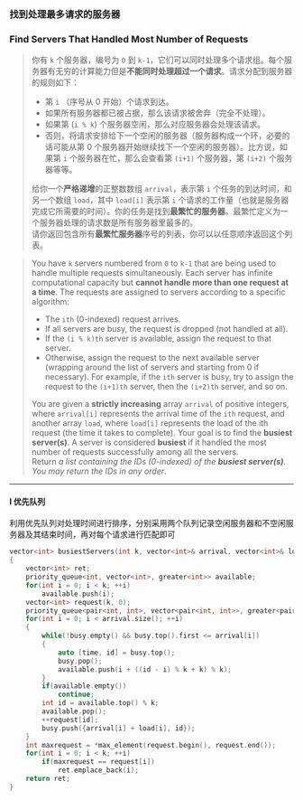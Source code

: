 ### 找到处理最多请求的服务器
### Find Servers That Handled Most Number of Requests

> 你有 `k` 个服务器，编号为 `0` 到 `k-1`，它们可以同时处理多个请求组。每个服务器有无穷的计算能力但是**不能同时处理超过一个请求**。请求分配到服务器的规则如下：  
> - 第 `i` （序号从 0 开始）个请求到达。  
> - 如果所有服务器都已被占据，那么该请求被舍弃（完全不处理）。  
> - 如果第 (`i % k`) 个服务器空闲，那么对应服务器会处理该请求。  
> - 否则，将请求安排给下一个空闲的服务器（服务器构成一个环，必要的话可能从第 0 个服务器开始继续找下一个空闲的服务器）。比方说，如果第 `i` 个服务器在忙，那么会查看第 `(i+1)` 个服务器，第 `(i+2)` 个服务器等等。  
> 
> 给你一个**严格递增**的正整数数组 `arrival`，表示第 `i` 个任务的到达时间，和另一个数组 `load`，其中 `load[i]` 表示第 `i` 个请求的工作量（也就是服务器完成它所需要的时间）。你的任务是找到**最繁忙的服务器**。最繁忙定义为一个服务器处理的请求数是所有服务器里最多的。  
> 请你返回包含所有**最繁忙服务器**序号的列表，你可以以任意顺序返回这个列表。  

> You have `k` servers numbered from `0` to `k-1` that are being used to handle multiple requests simultaneously. Each server has infinite computational capacity but **cannot handle more than one request at a time**. The requests are assigned to servers according to a specific algorithm:  
> - The `ith` (0-indexed) request arrives.  
> - If all servers are busy, the request is dropped (not handled at all).  
> - If the `(i % k)th` server is available, assign the request to that server.  
> - Otherwise, assign the request to the next available server (wrapping around the list of servers and starting from 0 if necessary). For example, if the `ith` server is busy, try to assign the request to the `(i+1)th` server, then the `(i+2)th` server, and so on.  
> 
> You are given a **strictly increasing** array `arrival` of positive integers, where `arrival[i]` represents the arrival time of the `ith` request, and another array `load`, where `load[i]` represents the load of the ith request (the time it takes to complete). Your goal is to find the **busiest server(s)**. A server is considered **busiest** if it handled the most number of requests successfully among all the servers.  
> Return *a list containing the IDs (0-indexed) of the **busiest server(s)**. You may return the IDs in any order*.  

----------

#### I 优先队列

利用优先队列对处理时间进行排序，分别采用两个队列记录空闲服务器和不空闲服务器及其结束时间，再对每个请求进行匹配即可  

```cpp
vector<int> busiestServers(int k, vector<int>& arrival, vector<int>& load) 
{
    vector<int> ret;
    priority_queue<int, vector<int>, greater<int>> available;
    for(int i = 0; i < k; ++i)
        available.push(i);
    vector<int> request(k, 0);
    priority_queue<pair<int, int>, vector<pair<int, int>>, greater<pair<int, int>>> busy; 
    for(int i = 0; i < arrival.size(); ++i)
    {
        while(!busy.empty() && busy.top().first <= arrival[i])
        {
            auto [time, id] = busy.top();
            busy.pop();
            available.push(i + ((id - i) % k + k) % k);
        }
        if(available.empty())
            continue;
        int id = available.top() % k;
        available.pop();
        ++request[id];
        busy.push({arrival[i] + load[i], id});
    }
    int maxrequest = *max_element(request.begin(), request.end());
    for(int i = 0; i < k; ++i)
        if(maxrequest == request[i])
            ret.emplace_back(i);
    return ret;
}
```
